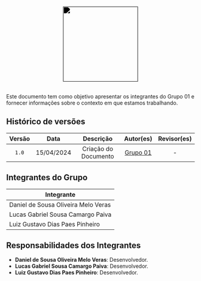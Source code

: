 <br/>

<div style="display: flex; flex-direction: column; justify-content: center; align-items:center;">
    <img src="https://dansousamelo.github.io/RQ_ISP/assets/ANALISE.png" width="200" height="200" style="filter: brightness(0%);"ss />
</div>

<br/>

Este documento tem como objetivo apresentar os integrantes do Grupo 01 e fornecer informações sobre o contexto em que estamos trabalhando.


## Histórico de versões

| Versão |    Data    |      Descrição       |                      Autor(es)                       | Revisor(es) |
| :----: | :--------: | :------------------: | :--------------------------------------------------: | :---------: |
| `1.0`  | 15/04/2024 | Criação do Documento | [Grupo 01](/grupos/grupo_01?id=integrantes-do-grupo) |      -      |

## Integrantes do Grupo

| Integrante                          | 
| ----------------------------------- |
| Daniel de Sousa Oliveira Melo Veras |
| Lucas Gabriel Sousa Camargo Paiva   |
| Luiz Gustavo Dias Paes Pinheiro     |

## Responsabilidades dos Integrantes

- **Daniel de Sousa Oliveira Melo Veras**: Desenvolvedor.
- **Lucas Gabriel Sousa Camargo Paiva**: Desenvolvedor.
- **Luiz Gustavo Dias Paes Pinheiro**: Desenvolvedor.


